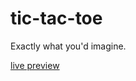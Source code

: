 # tic-tac-toe
Exactly what you'd imagine.

[live preview](https://raw.githack.com/rypmaloney/tic-tac-toe/71da00cb219508c03699382aa00f2ef75bbdcefe/index.html)
